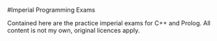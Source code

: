 #Imperial Programming Exams

Contained here are the practice imperial exams for C++ and Prolog. All content is not my own, original licences apply.